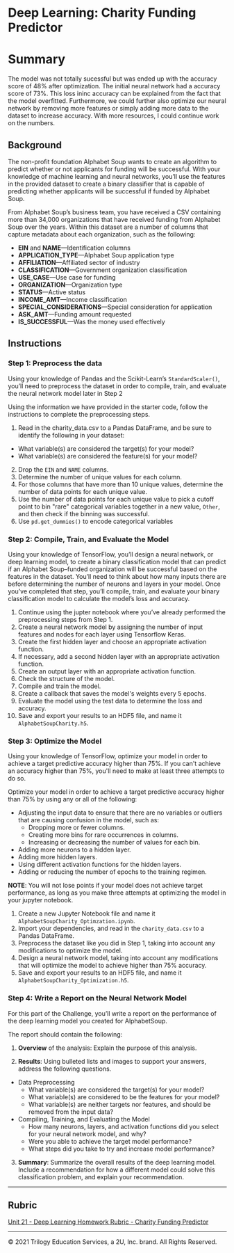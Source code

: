 # Deep Learning: Charity Funding Predictor

# Summary

The model was not totally sucessful but was ended up with the accuracy score of 48% after optimization. The initial neural network had a accuracy score of 73%. This loss ininc accuracy can be explained from the fact that the model overfitted. Furthermore, we could further also optimize our neural network by removing more features or simply adding more data to the dataset to increase accuracy. With more resources, I could continue work on the numbers.

## Background

The non-profit foundation Alphabet Soup wants to create an algorithm to predict whether or not applicants for funding will be successful. With your knowledge of machine learning and neural networks, you’ll use the features in the provided dataset to create a binary classifier that is capable of predicting whether applicants will be successful if funded by Alphabet Soup.

From Alphabet Soup’s business team, you have received a CSV containing more than 34,000 organizations that have received funding from Alphabet Soup over the years. Within this dataset are a number of columns that capture metadata about each organization, such as the following:

* **EIN** and **NAME**—Identification columns
* **APPLICATION_TYPE**—Alphabet Soup application type
* **AFFILIATION**—Affiliated sector of industry
* **CLASSIFICATION**—Government organization classification
* **USE_CASE**—Use case for funding
* **ORGANIZATION**—Organization type
* **STATUS**—Active status
* **INCOME_AMT**—Income classification
* **SPECIAL_CONSIDERATIONS**—Special consideration for application
* **ASK_AMT**—Funding amount requested
* **IS_SUCCESSFUL**—Was the money used effectively

## Instructions

### Step 1: Preprocess the data

Using your knowledge of Pandas and the Scikit-Learn’s `StandardScaler()`, you’ll need to preprocess the dataset in order to compile, train, and evaluate the neural network model later in Step 2

Using the information we have provided in the starter code, follow the instructions to complete the preprocessing steps.

1. Read in the charity_data.csv to a Pandas DataFrame, and be sure to identify the following in your dataset:
  * What variable(s) are considered the target(s) for your model?
  * What variable(s) are considered the feature(s) for your model?
2. Drop the `EIN` and `NAME` columns.
3. Determine the number of unique values for each column.
4. For those columns that have more than 10 unique values, determine the number of data points for each unique value.
6. Use the number of data points for each unique value to pick a cutoff point to bin "rare" categorical variables together in a new value, `Other`, and then check if the binning was successful.
7. Use `pd.get_dummies()` to encode categorical variables

### Step 2: Compile, Train, and Evaluate the Model

Using your knowledge of TensorFlow, you’ll design a neural network, or deep learning model, to create a binary classification model that can predict if an Alphabet Soup–funded organization will be successful based on the features in the dataset. You’ll need to think about how many inputs there are before determining the number of neurons and layers in your model. Once you’ve completed that step, you’ll compile, train, and evaluate your binary classification model to calculate the model’s loss and accuracy.

1. Continue using the jupter notebook where you’ve already performed the preprocessing steps from Step 1.
2. Create a neural network model by assigning the number of input features and nodes for each layer using Tensorflow Keras.
3. Create the first hidden layer and choose an appropriate activation function.
4. If necessary, add a second hidden layer with an appropriate activation function.
5. Create an output layer with an appropriate activation function.
6. Check the structure of the model.
7. Compile and train the model.
8. Create a callback that saves the model's weights every 5 epochs.
9. Evaluate the model using the test data to determine the loss and accuracy.
10. Save and export your results to an HDF5 file, and name it `AlphabetSoupCharity.h5`.

### Step 3: Optimize the Model

Using your knowledge of TensorFlow, optimize your model in order to achieve a target predictive accuracy higher than 75%. If you can't achieve an accuracy higher than 75%, you'll need to make at least three attempts to do so.

Optimize your model in order to achieve a target predictive accuracy higher than 75% by using any or all of the following:

* Adjusting the input data to ensure that there are no variables or outliers that are causing confusion in the model, such as:
  * Dropping more or fewer columns.
  * Creating more bins for rare occurrences in columns.
  * Increasing or decreasing the number of values for each bin.
* Adding more neurons to a hidden layer.
* Adding more hidden layers.
* Using different activation functions for the hidden layers.
* Adding or reducing the number of epochs to the training regimen.

**NOTE**: You will not lose points if your model does not achieve target performance, as long as you make three attempts at optimizing the model in your jupyter notebook.

1. Create a new Jupyter Notebook file and name it `AlphabetSoupCharity_Optimzation.ipynb`.
2. Import your dependencies, and read in the `charity_data.csv` to a Pandas DataFrame.
3. Preprocess the dataset like you did in Step 1, taking into account any modifications to optimize the model.
4. Design a neural network model, taking into account any modifications that will optimize the model to achieve higher than 75% accuracy.
5. Save and export your results to an HDF5 file, and name it `AlphabetSoupCharity_Optimization.h5`.

### Step 4: Write a Report on the Neural Network Model

For this part of the Challenge, you’ll write a report on the performance of the deep learning model you created for AlphabetSoup.

The report should contain the following:

1. **Overview** of the analysis: Explain the purpose of this analysis.

2. **Results**: Using bulleted lists and images to support your answers, address the following questions.

  * Data Preprocessing
    * What variable(s) are considered the target(s) for your model?
    * What variable(s) are considered to be the features for your model?
    * What variable(s) are neither targets nor features, and should be removed from the input data?
  * Compiling, Training, and Evaluating the Model
    * How many neurons, layers, and activation functions did you select for your neural network model, and why?
    * Were you able to achieve the target model performance?
    * What steps did you take to try and increase model performance?

3. **Summary**: Summarize the overall results of the deep learning model. Include a recommendation for how a different model could solve this classification problem, and explain your recommendation.

- - -

## Rubric

[Unit 21 - Deep Learning Homework Rubric - Charity Funding Predictor](https://docs.google.com/document/d/1SLOROX0lqZwa1ms-iRbHMQr1QSsMT2k0boO9YpFBnHA/edit?usp=sharing)

___
© 2021  Trilogy Education Services, a 2U, Inc. brand. All Rights Reserved.	
